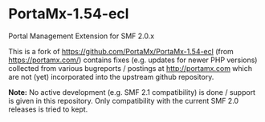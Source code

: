 # PortaMx-1.54-ecl
  Portal Management Extension for SMF 2.0.x

This is a fork of https://github.com/PortaMx/PortaMx-1.54-ecl (from https://portamx.com/) contains fixes (e.g. updates for newer PHP versions) collected from various bugreports / postings at http://portamx.com which are not (yet) incorporated into the upstream github repository.

**Note:** No active development (e.g. SMF 2.1 compatibility) is done / support is given in this repository. Only compatibility with the current SMF 2.0 releases is tried to kept.
